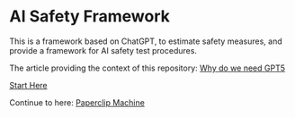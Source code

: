 # AI Safety Framework
This is a framework based on ChatGPT, to estimate safety measures, and provide a framework for AI safety test procedures.

The article providing the context of this repository:
[Why do we need GPT5](https://github.com/simsim314/AI-Safety-Framework/blob/main/Why_we_need_GPT5.pdf)

[Start Here](https://github.com/simsim314/AI-Safety-Framework/tree/main/Alcoholic) 

Continue to here:
[Paperclip Machine](https://github.com/simsim314/AI-Safety-Framework/tree/main/PaperClipMachine)

